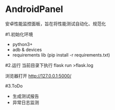 # AndroidPanel
安卓性能监控面板，旨在将性能测试自动化、规范化

#1.初始化环境



- python3+
- adb & devices
- requirements lib (pip install -r requirements.txt)

#2.运行
当前目录下执行 flask run >flask.log

浏览器打开 http://127.0.0.1:5000/

#3.ToDo
- 生成测试报告
- 异常日志监测
